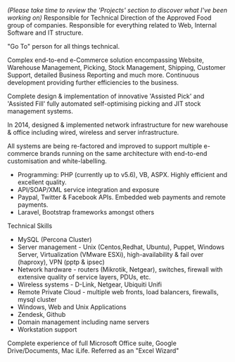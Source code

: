 _(Please take time to review the 'Projects' section to discover what I've been working on)_
Responsible for Technical Direction of the Approved Food group of companies. Responsible for everything related to Web, Internal Software and IT structure.

"Go To" person for all things technical.

Complex end-to-end e-Commerce solution encompassing Website, Warehouse Management, Picking, Stock Management, Shipping, Customer Support, detailed Business Reporting and much more. Continuous development providing further efficiencies to the business.

Complete design & implementation of innovative 'Assisted Pick' and 'Assisted Fill' fully automated self-optimising picking and JIT stock management systems.

In 2014, designed & implemented network infrastructure for new warehouse & office including wired, wireless and server infrastructure.

All systems are being re-factored and improved to support multiple e-commerce brands running on the same architecture with end-to-end customisation and white-labelling.

- Programming: PHP (currently up to v5.6), VB, ASPX. Highly efficient and excellent quality.
- API/SOAP/XML service integration and exposure
- Paypal, Twitter & Facebook APIs. Embedded web payments and remote payments.
- Laravel, Bootstrap frameworks amongst others

Technical Skills
- MySQL (Percona Cluster)
- Server management - Unix (Centos,Redhat, Ubuntu), Puppet, Windows Server, Virtualization (VMware ESXi), high-availability & fail over (haproxy), VPN (pptp & ipsec)
- Network hardware - routers (Mikrotik, Netgear), switches, firewall with extensive quality of service layers, PDUs, etc.
- Wireless systems - D-Link, Netgear, Ubiquiti Unifi
- Remote Private Cloud - multiple web fronts, load balancers, firewalls, mysql cluster
- Windows, Web and Unix Applications
- Zendesk, Github
- Domain management including name servers
- Workstation support

Complete experience of full Microsoft Office suite, Google Drive/Documents, Mac iLife. Referred as an "Excel Wizard"
